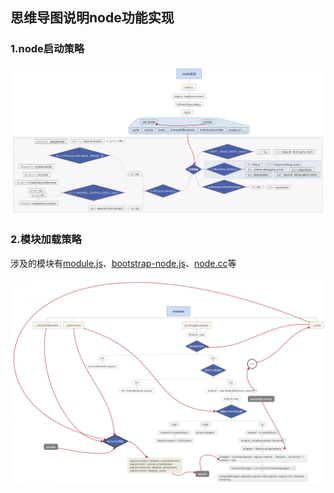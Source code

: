 
## 思维导图说明node功能实现 

### 1.node启动策略

![](../img/node-core/node-start.png)


### 2.模块加载策略

涉及的模块有[module.js](https://github.com/nodejs/node/blob/master/lib/module.js)、[bootstrap-node.js](https://github.com/nodejs/node/blob/master/lib/internal/bootstrap_node.js)、[node.cc](https://github.com/nodejs/node/blob/master/src/node.cc)等

![](../img/node-core/module.png)

